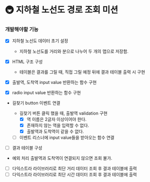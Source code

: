 # 🚇 지하철 노선도 경로 조회 미션

### 개발해야할 기능

- [x] 지하철 노선도 데이터 초기 설정

  - 지하철 노선도를 거리와 분으로 나누어 두 개의 맵으로 저장함.
- [x] HTML 구조 구성

  - 테이블은 결과를 그릴 때, 직접 그릴 예정 뒤에 결과 테이블 출력 시 구현
- [x] 출발역, 도착역 input value 반환하는 함수 구현
- [x] radio input value 반환하는 함수 구현
- 길찾기 button 이벤트 연결

  - 길찾기 버튼 클릭 했을 때, 출발역 validation 구현
    - [x] 역 이름은 2글자 이상이어야 한다.
    - [x] 존재하지 않는 역을 입력할 수 없다.
    - [x] 출발역과 도착역이 같을 수 없다.
  - [ ] 이벤트 리스너에 input value들을 받아오는 함수 연결

- [ ] 결과 테이블 구성
- 예외 처리 출발역과 도착역이 연결되지 않으면 조회 불가.
- [ ] 다익스트라 라이브러리로 최단 거리 데이터 조회 후 결과 테이블에 출력
- [ ] 다익스트라 라이브러리로 최단 시간 데이터 조회 후 결과 테이블에 출력
